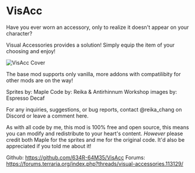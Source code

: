 # VisAcc
Have you ever worn an accessory, only to realize it doesn't appear on your character?

Visual Accessories provides a solution! Simply equip the item of your choosing and enjoy!

![VisAcc Cover](https://cdn.discordapp.com/attachments/950765272925622283/1013564895154929794/1.png)

The base mod supports only vanilla, more addons with compatilibity for other mods are on the way!

Sprites by: Maple
Code by: Reika & Antirhinnum
Workshop images by: Espresso Decaf

For any inquiries, suggestions, or bug reports, contact @reika_chang on Discord or leave a comment here.

As with all code by me, this mod is 100% free and open source, this means you can modify and redistribute to your heart's content. 
*However* please credit both Maple for the sprites and me for the original code. It'd also be appreciated if you told me about it!

Github: https://github.com/634R-64M35/VisAcc
Forums: https://forums.terraria.org/index.php?threads/visual-accessories.113129/